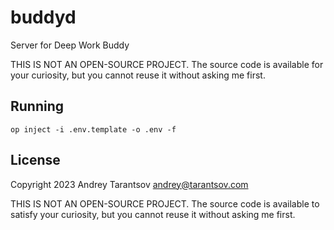 buddyd
======

Server for Deep Work Buddy

THIS IS NOT AN OPEN-SOURCE PROJECT. The source code is available for your curiosity, but you cannot reuse it without asking me first.


Running
-------

    op inject -i .env.template -o .env -f


License
-------

Copyright 2023 Andrey Tarantsov andrey@tarantsov.com

THIS IS NOT AN OPEN-SOURCE PROJECT. The source code is available to satisfy your curiosity, but you cannot reuse it without asking me first.
